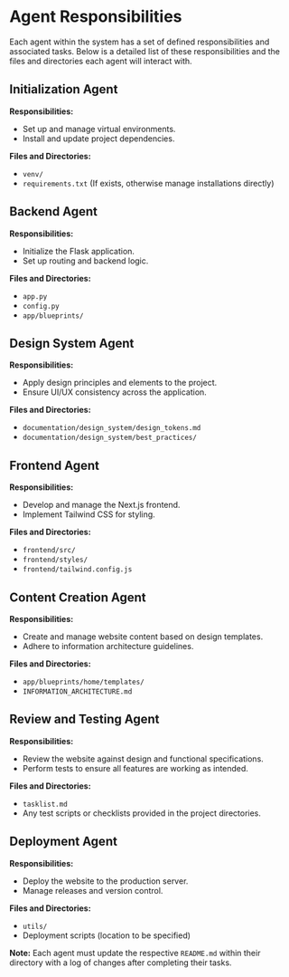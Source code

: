 # Agent Responsibilities

Each agent within the system has a set of defined responsibilities and associated tasks. Below is a detailed list of these responsibilities and the files and directories each agent will interact with.

## Initialization Agent

**Responsibilities:**
- Set up and manage virtual environments.
- Install and update project dependencies.

**Files and Directories:**
- `venv/`
- `requirements.txt` (If exists, otherwise manage installations directly)

## Backend Agent

**Responsibilities:**
- Initialize the Flask application.
- Set up routing and backend logic.

**Files and Directories:**
- `app.py`
- `config.py`
- `app/blueprints/`

## Design System Agent

**Responsibilities:**
- Apply design principles and elements to the project.
- Ensure UI/UX consistency across the application.

**Files and Directories:**
- `documentation/design_system/design_tokens.md`
- `documentation/design_system/best_practices/`

## Frontend Agent

**Responsibilities:**
- Develop and manage the Next.js frontend.
- Implement Tailwind CSS for styling.

**Files and Directories:**
- `frontend/src/`
- `frontend/styles/`
- `frontend/tailwind.config.js`

## Content Creation Agent

**Responsibilities:**
- Create and manage website content based on design templates.
- Adhere to information architecture guidelines.

**Files and Directories:**
- `app/blueprints/home/templates/`
- `INFORMATION_ARCHITECTURE.md`

## Review and Testing Agent

**Responsibilities:**
- Review the website against design and functional specifications.
- Perform tests to ensure all features are working as intended.

**Files and Directories:**
- `tasklist.md`
- Any test scripts or checklists provided in the project directories.

## Deployment Agent

**Responsibilities:**
- Deploy the website to the production server.
- Manage releases and version control.

**Files and Directories:**
- `utils/`
- Deployment scripts (location to be specified)

**Note:** Each agent must update the respective `README.md` within their directory with a log of changes after completing their tasks.

